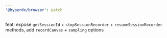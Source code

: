 ```yaml
---
'@hyperdx/browser': patch
---
```


feat: expose `getSessionId` + `stopSessionRecorder` + `resumeSessionRecorder` methods, add `recordCanvas` + `sampling` options
